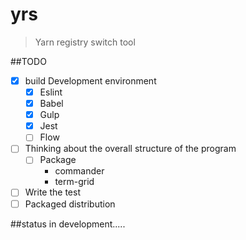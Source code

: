 # yrs
>Yarn registry switch tool

##TODO
- [x] build Development environment
    - [x] Eslint
    - [x] Babel
    - [x] Gulp
    - [x] Jest
    - [ ] Flow
- [ ] Thinking about the overall structure of the program
     - [ ] Package
        - commander
        - term-grid
- [ ] Write the test
- [ ] Packaged distribution

##status 
in development.....